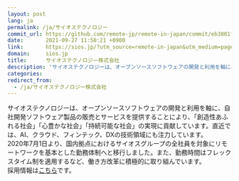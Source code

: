 ```yaml
---
layout: post
lang: ja
permalink: /ja/サイオステクノロジー
commit_url: https://github.com/remote-jp/remote-in-japan/commit/eb3801fc4baba7aabd5b7afcddf6e369563cdfc8
date:       2021-09-27 11:50:21 +0900
link:       https://sios.jp/?utm_source=remote-in-japan&utm_medium=page&utm_campaign=remote
domain:     sios.jp
title:      サイオステクノロジー株式会社
description: 'サイオステクノロジーは、オープンソースソフトウェアの開発と利用を軸に、自社開発ソフトウェア製品の販売とサービスを提供することにより、「創造性あふれる社会」「心豊かな社会」「持続可能な社会」の実現に貢献しています。直近では、AI、クラウド、フィンテック、DXの技術領域にも注力しています。 2020年7月1日より、国内拠点におけるサイオスグループの全社員を対象にリモートワークを基本とした勤務体制へと移行しました。また、勤務時間はフレックスタイム制を適用するなど、働き方改革に積極的に取り組んでいます。 採用情報はこちらです。'
categories: 
redirect_from:
  - /ja/サイオステクノロジー株式会社
---
```


<p>サイオステクノロジーは、オープンソースソフトウェアの開発と利用を軸に、自社開発ソフトウェア製品の販売とサービスを提供することにより、「創造性あふれる社会」「心豊かな社会」「持続可能な社会」の実現に貢献しています。直近では、AI、クラウド、フィンテック、DXの技術領域にも注力しています。<br />2020年7月1日より、国内拠点におけるサイオスグループの全社員を対象にリモートワークを基本とした勤務体制へと移行しました。また、勤務時間はフレックスタイム制を適用するなど、働き方改革に積極的に取り組んでいます。<br />採用情報は<a href="https://sios.jp/recruit/?utm_source=remote-in-japan&utm_medium=page&utm_campaign=remote">こちら</a>です。</p>
